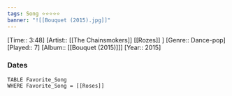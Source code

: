 ```yaml
---
tags: Song ⭐⭐⭐⭐⭐ 
banner: "![[Bouquet (2015).jpg]]"
---
```

[Time:: 3:48]
[Artist:: [[The Chainsmokers]] [[Rozes]] ]
[Genre:: Dance-pop]
[Played:: 7]
[Album:: [[Bouquet (2015)]]]
[Year:: 2015]
### Dates
````dataview
TABLE Favorite_Song
WHERE Favorite_Song = [[Roses]]
````